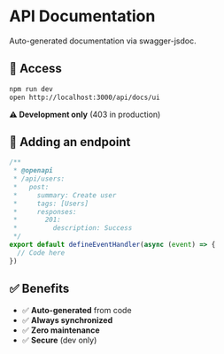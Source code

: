 # API Documentation

Auto-generated documentation via swagger-jsdoc.

## 🚀 Access

```bash
npm run dev
open http://localhost:3000/api/docs/ui
```

**⚠️ Development only** (403 in production)

## 📝 Adding an endpoint

```typescript
/**
 * @openapi
 * /api/users:
 *   post:
 *     summary: Create user
 *     tags: [Users]
 *     responses:
 *       201:
 *         description: Success
 */
export default defineEventHandler(async (event) => {
  // Code here
})
```

## ✅ Benefits

- ✅ **Auto-generated** from code
- ✅ **Always synchronized**
- ✅ **Zero maintenance**
- ✅ **Secure** (dev only)
